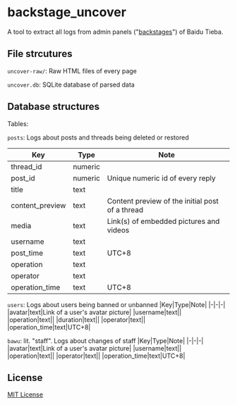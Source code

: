 # backstage_uncover
A tool to extract all logs from admin panels ("[backstages](https://github.com/52fisher/TiebaPublicBackstage)") of Baidu Tieba.

## File strcutures
`uncover-raw/`: Raw HTML files of every page

`uncover.db`: SQLite database of parsed data

## Database structures
Tables: 

`posts`: Logs about posts and threads being deleted or restored

|Key|Type|Note|
|-|-|-|
|thread_id|numeric||
|post_id|numeric|Unique numeric id of every reply|
|title|text||
|content_preview|text|Content preview of the initial post of a thread|
|media|text|Link(s) of embedded pictures and videos|
|username|text||
|post_time|text|UTC+8|
|operation|text||
|operator|text||
|operation_time|text|UTC+8|

`users`: Logs about users being banned or unbanned
|Key|Type|Note|
|-|-|-|
|avatar|text|Link of a user's avatar picture|
|username|text||
|operation|text||
|duration|text||
|operator|text||
|operation_time|text|UTC+8|

`bawu`: lit. "staff". Logs about changes of staff
|Key|Type|Note|
|-|-|-|
|avatar|text|Link of a user's avatar picture|
|username|text||
|operation|text||
|operator|text||
|operation_time|text|UTC+8|

## License
[MIT License](https://opensource.org/licenses/MIT)
